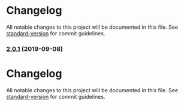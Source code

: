 # Changelog

All notable changes to this project will be documented in this file. See [standard-version](https://github.com/conventional-changelog/standard-version) for commit guidelines.

### [2.0.1](https://github.com/marcohamersma/react-easy-styleguide/compare/v2.0.0...v2.0.1) (2019-09-08)

# Changelog

All notable changes to this project will be documented in this file. See [standard-version](https://github.com/conventional-changelog/standard-version) for commit guidelines.
